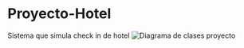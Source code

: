 # Proyecto-Hotel
Sistema que simula check in de hotel
![Diagrama de clases proyecto](https://github.com/SebastianGit110/Proyecto-Hotel/assets/124834599/f553c9db-e928-407d-98c2-3145442a7445)
